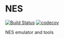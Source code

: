 # NES

[![Build Status](https://travis-ci.org/nnarain/nes.svg?branch=master)](https://travis-ci.org/nnarain/nes)
[![codecov](https://codecov.io/gh/nnarain/nes/branch/master/graph/badge.svg)](https://codecov.io/gh/nnarain/nes)

NES emulator and tools